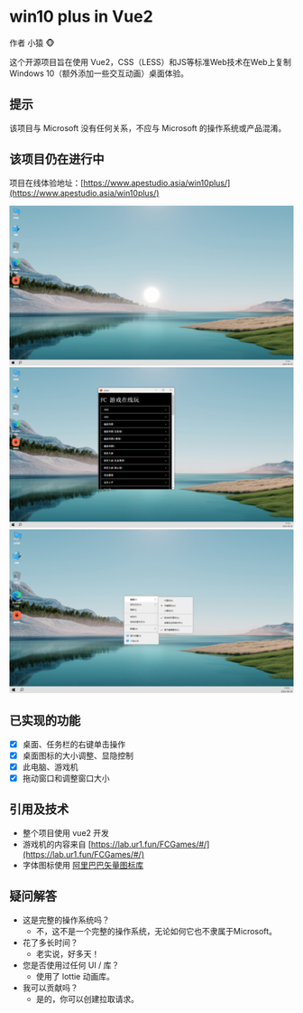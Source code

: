 # win10 plus in Vue2

作者    小猿 :monkey_face:   

这个开源项目旨在使用 Vue2，CSS（LESS）和JS等标准Web技术在Web上复制Windows 10（额外添加一些交互动画）桌面体验。

## 提示

该项目与 Microsoft 没有任何关系，不应与 Microsoft 的操作系统或产品混淆。

## 该项目仍在进行中

项目在线体验地址：[https://www.apestudio.asia/win10plus/](https://www.apestudio.asia/win10plus/)  

![alt 本地图片](./images/1.png)
![alt 本地图片](./images/2.png)
![alt 本地图片](./images/3.png)

## 已实现的功能

- [x] 桌面、任务栏的右键单击操作
- [x] 桌面图标的大小调整、显隐控制
- [x] 此电脑、游戏机
- [x] 拖动窗口和调整窗口大小

## 引用及技术

* 整个项目使用 vue2 开发
* 游戏机的内容来自 [https://lab.ur1.fun/FCGames/#/](https://lab.ur1.fun/FCGames/#/)
* 字体图标使用 [阿里巴巴矢量图标库](https://www.iconfont.cn/)

## 疑问解答

* 这是完整的操作系统吗？
	* 不，这不是一个完整的操作系统，无论如何它也不隶属于Microsoft。
* 花了多长时间？
	* 老实说，好多天！
* 您是否使用过任何 UI / 库？
	* 使用了 lottie 动画库。
* 我可以贡献吗？
	* 是的，你可以创建拉取请求。

